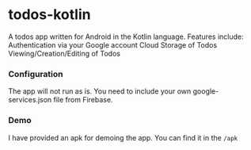 # todos-kotlin
A todos app written for Android in the Kotlin language. Features include: Authentication via your Google account Cloud Storage of Todos Viewing/Creation/Editing of Todos

### Configuration ###
The app will not run as is. You need to include your own google-services.json file from Firebase.

### Demo ###
I have provided an apk for demoing the app. You can find it in the `/apk`
